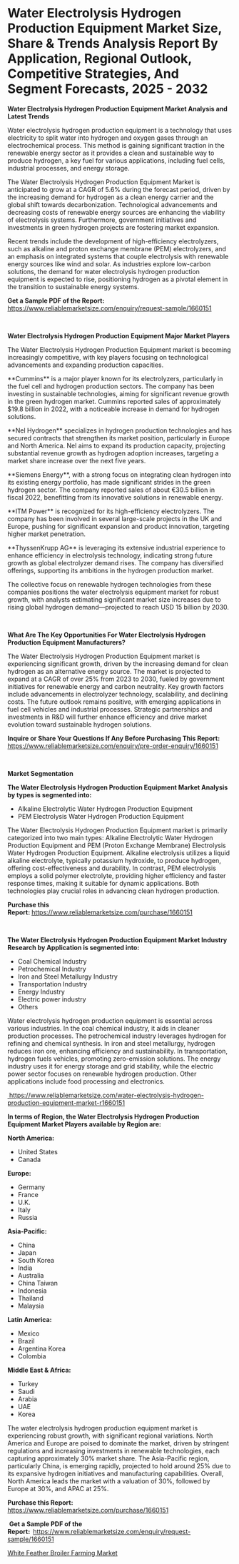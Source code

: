 <p><h1>Water Electrolysis Hydrogen Production Equipment Market Size, Share & Trends Analysis Report By Application, Regional Outlook, Competitive Strategies, And Segment Forecasts, 2025 - 2032</h1></p><p><strong>Water Electrolysis Hydrogen Production Equipment Market Analysis and Latest Trends</strong></p>
<p><p>Water electrolysis hydrogen production equipment is a technology that uses electricity to split water into hydrogen and oxygen gases through an electrochemical process. This method is gaining significant traction in the renewable energy sector as it provides a clean and sustainable way to produce hydrogen, a key fuel for various applications, including fuel cells, industrial processes, and energy storage. </p><p>The Water Electrolysis Hydrogen Production Equipment Market is anticipated to grow at a CAGR of 5.6% during the forecast period, driven by the increasing demand for hydrogen as a clean energy carrier and the global shift towards decarbonization. Technological advancements and decreasing costs of renewable energy sources are enhancing the viability of electrolysis systems. Furthermore, government initiatives and investments in green hydrogen projects are fostering market expansion. </p><p>Recent trends include the development of high-efficiency electrolyzers, such as alkaline and proton exchange membrane (PEM) electrolyzers, and an emphasis on integrated systems that couple electrolysis with renewable energy sources like wind and solar. As industries explore low-carbon solutions, the demand for water electrolysis hydrogen production equipment is expected to rise, positioning hydrogen as a pivotal element in the transition to sustainable energy systems.</p></p>
<p><strong>Get a Sample PDF of the Report:&nbsp;</strong> <a href="https://www.reliablemarketsize.com/enquiry/request-sample/1660151?utm_campaign=2005&utm_medium=2&utm_source=Github&utm_content=ia&utm_term=17012025&utm_id=water-electrolysis-hydrogen-production-equipment">https://www.reliablemarketsize.com/enquiry/request-sample/1660151</a></p>
<p>&nbsp;</p>
<p><strong>Water Electrolysis Hydrogen Production Equipment Major Market Players</strong></p>
<p><p>The Water Electrolysis Hydrogen Production Equipment market is becoming increasingly competitive, with key players focusing on technological advancements and expanding production capacities. </p><p>**Cummins** is a major player known for its electrolyzers, particularly in the fuel cell and hydrogen production sectors. The company has been investing in sustainable technologies, aiming for significant revenue growth in the green hydrogen market. Cummins reported sales of approximately $19.8 billion in 2022, with a noticeable increase in demand for hydrogen solutions.</p><p>**Nel Hydrogen** specializes in hydrogen production technologies and has secured contracts that strengthen its market position, particularly in Europe and North America. Nel aims to expand its production capacity, projecting substantial revenue growth as hydrogen adoption increases, targeting a market share increase over the next five years.</p><p>**Siemens Energy**, with a strong focus on integrating clean hydrogen into its existing energy portfolio, has made significant strides in the green hydrogen sector. The company reported sales of about €30.5 billion in fiscal 2022, benefitting from its innovative solutions in renewable energy.</p><p>**ITM Power** is recognized for its high-efficiency electrolyzers. The company has been involved in several large-scale projects in the UK and Europe, pushing for significant expansion and product innovation, targeting higher market penetration.</p><p>**ThyssenKrupp AG** is leveraging its extensive industrial experience to enhance efficiency in electrolysis technology, indicating strong future growth as global electrolyzer demand rises. The company has diversified offerings, supporting its ambitions in the hydrogen production market.</p><p>The collective focus on renewable hydrogen technologies from these companies positions the water electrolysis equipment market for robust growth, with analysts estimating significant market size increases due to rising global hydrogen demand—projected to reach USD 15 billion by 2030.</p></p>
<p>&nbsp;</p>
<p><strong>What Are The Key Opportunities For Water Electrolysis Hydrogen Production Equipment Manufacturers?</strong></p>
<p><p>The Water Electrolysis Hydrogen Production Equipment market is experiencing significant growth, driven by the increasing demand for clean hydrogen as an alternative energy source. The market is projected to expand at a CAGR of over 25% from 2023 to 2030, fueled by government initiatives for renewable energy and carbon neutrality. Key growth factors include advancements in electrolyzer technology, scalability, and declining costs. The future outlook remains positive, with emerging applications in fuel cell vehicles and industrial processes. Strategic partnerships and investments in R&D will further enhance efficiency and drive market evolution toward sustainable hydrogen solutions.</p></p>
<p><strong>Inquire or Share Your Questions If Any Before Purchasing This Report:</strong> <a href="https://www.reliablemarketsize.com/enquiry/pre-order-enquiry/1660151?utm_campaign=2005&utm_medium=2&utm_source=Github&utm_content=ia&utm_term=17012025&utm_id=water-electrolysis-hydrogen-production-equipment">https://www.reliablemarketsize.com/enquiry/pre-order-enquiry/1660151</a></p>
<p>&nbsp;</p>
<p><strong>Market Segmentation</strong></p>
<p><strong>The Water Electrolysis Hydrogen Production Equipment Market Analysis by types is segmented into:</strong></p>
<p><ul><li>Alkaline Electrolytic Water Hydrogen Production Equipment</li><li>PEM Electrolysis Water Hydrogen Production Equipment</li></ul></p>
<p><p>The Water Electrolysis Hydrogen Production Equipment market is primarily categorized into two main types: Alkaline Electrolytic Water Hydrogen Production Equipment and PEM (Proton Exchange Membrane) Electrolysis Water Hydrogen Production Equipment. Alkaline electrolysis utilizes a liquid alkaline electrolyte, typically potassium hydroxide, to produce hydrogen, offering cost-effectiveness and durability. In contrast, PEM electrolysis employs a solid polymer electrolyte, providing higher efficiency and faster response times, making it suitable for dynamic applications. Both technologies play crucial roles in advancing clean hydrogen production.</p></p>
<p><strong>Purchase this Report:&nbsp;</strong><a href="https://www.reliablemarketsize.com/purchase/1660151?utm_campaign=2005&utm_medium=2&utm_source=Github&utm_content=ia&utm_term=17012025&utm_id=water-electrolysis-hydrogen-production-equipment">https://www.reliablemarketsize.com/purchase/1660151</a></p>
<p>&nbsp;</p>
<p><strong>The Water Electrolysis Hydrogen Production Equipment Market Industry Research by Application is segmented into:</strong></p>
<p><ul><li>Coal Chemical Industry</li><li>Petrochemical Industry</li><li>Iron and Steel Metallurgy Industry</li><li>Transportation Industry</li><li>Energy Industry</li><li>Electric power industry</li><li>Others</li></ul></p>
<p><p>Water electrolysis hydrogen production equipment is essential across various industries. In the coal chemical industry, it aids in cleaner production processes. The petrochemical industry leverages hydrogen for refining and chemical synthesis. In iron and steel metallurgy, hydrogen reduces iron ore, enhancing efficiency and sustainability. In transportation, hydrogen fuels vehicles, promoting zero-emission solutions. The energy industry uses it for energy storage and grid stability, while the electric power sector focuses on renewable hydrogen production. Other applications include food processing and electronics.</p></p>
<p><a href="https://www.reliablemarketsize.com/water-electrolysis-hydrogen-production-equipment-market-r1660151?utm_campaign=2005&utm_medium=2&utm_source=Github&utm_content=ia&utm_term=17012025&utm_id=water-electrolysis-hydrogen-production-equipment">&nbsp;https://www.reliablemarketsize.com/water-electrolysis-hydrogen-production-equipment-market-r1660151</a></p>
<p><strong>In terms of Region, the Water Electrolysis Hydrogen Production Equipment Market Players available by Region are:</strong></p>
<p>
    <p> <strong> North America: </strong>
        <ul>
            <li>United States</li>
            <li>Canada</li>
        </ul>
        </p> 
    <p> <strong> Europe: </strong>
        <ul>
            <li>Germany</li>
            <li>France</li>
            <li>U.K.</li>
            <li>Italy</li>
            <li>Russia</li>
        </ul>
        </p> 
    <p> <strong> Asia-Pacific: </strong>
        <ul>
            <li>China</li>
            <li>Japan</li>
            <li>South Korea</li>
            <li>India</li>
            <li>Australia</li>
            <li>China Taiwan</li>
            <li>Indonesia</li>
            <li>Thailand</li>
            <li>Malaysia</li>
        </ul>
        </p> 
    <p> <strong> Latin America: </strong>
        <ul>
            <li>Mexico</li>
            <li>Brazil</li>
            <li>Argentina Korea</li>
            <li>Colombia</li>
        </ul>
        </p> 
    <p> <strong> Middle East & Africa: </strong>
        <ul>
            <li>Turkey</li>
            <li>Saudi</li>
            <li>Arabia</li>
            <li>UAE</li>
            <li>Korea</li>
        </ul>
    </p>
    </p>
<p><p>The water electrolysis hydrogen production equipment market is experiencing robust growth, with significant regional variations. North America and Europe are poised to dominate the market, driven by stringent regulations and increasing investments in renewable technologies, each capturing approximately 30% market share. The Asia-Pacific region, particularly China, is emerging rapidly, projected to hold around 25% due to its expansive hydrogen initiatives and manufacturing capabilities. Overall, North America leads the market with a valuation of 30%, followed by Europe at 30%, and APAC at 25%.</p></p>
<p><strong>Purchase this Report: </strong><a href="https://www.reliablemarketsize.com/purchase/1660151?utm_campaign=2005&utm_medium=2&utm_source=Github&utm_content=ia&utm_term=17012025&utm_id=water-electrolysis-hydrogen-production-equipment">https://www.reliablemarketsize.com/purchase/1660151</a></p>
<p>&nbsp;<strong>Get a Sample PDF of the Report:&nbsp;&nbsp;</strong><a href="https://www.reliablemarketsize.com/enquiry/request-sample/1660151?utm_campaign=2005&utm_medium=2&utm_source=Github&utm_content=ia&utm_term=17012025&utm_id=water-electrolysis-hydrogen-production-equipment">https://www.reliablemarketsize.com/enquiry/request-sample/1660151</a></p>
<p><strong></strong></p>
<p><p><a href="https://github.com/lylyparadise/Market-Research-Report-List-5/blob/main/white-feather-broiler-farming-market.md?utm_campaign=2005&utm_medium=2&utm_source=Github&utm_content=ia&utm_term=17012025&utm_id=water-electrolysis-hydrogen-production-equipment">White Feather Broiler Farming Market</a></p></p>
